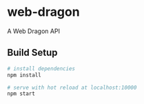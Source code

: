 # web-dragon
A Web Dragon API
## Build Setup
``` bash
# install dependencies
npm install

# serve with hot reload at localhost:10000
npm start
```
